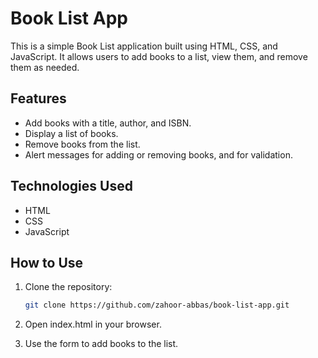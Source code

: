 # Book List App

This is a simple Book List application built using HTML, CSS, and JavaScript. It allows users to add books to a list, view them, and remove them as needed.


## Features

- Add books with a title, author, and ISBN.
- Display a list of books.
- Remove books from the list.
- Alert messages for adding or removing books, and for validation.

## Technologies Used

- HTML
- CSS
- JavaScript

## How to Use

1. Clone the repository:
   ```bash
   git clone https://github.com/zahoor-abbas/book-list-app.git

2. Open index.html in your browser.

3. Use the form to add books to the list.



